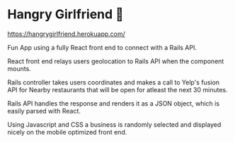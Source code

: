 # Hangry Girlfriend 👿

https://hangrygirlfriend.herokuapp.com/

Fun App using a fully React front end to connect with a Rails API.

React front end relays users geolocation to Rails API when the component mounts.

Rails controller takes users coordinates and makes a call to Yelp's fusion API for Nearby restaurants that will be open for atleast the next 30 minutes.

Rails API handles the response and renders it as a JSON object, which is easily parsed with React.

Using Javascript and CSS a business is randomly selected and displayed nicely on the mobile optimized front end.
